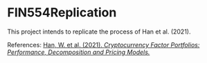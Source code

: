 # FIN554Replication

This project intends to replicate the process of Han et al. (2021).

References:
<a href="https://www.efmaefm.org/0EFMAMEETINGS/EFMA%20ANNUAL%20MEETINGS/2021-Leeds/papers/EFMA%202021_stage-2049_question-Full%20Paper_id-225.pdf"> Han, W. et al. (2021). <i> Cryptocurrency Factor Portfolios: Performance, Decomposition and Pricing Models. </i></a>
